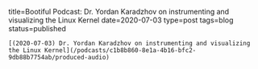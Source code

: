 
title=Bootiful Podcast: Dr. Yordan Karadzhov on instrumenting and visualizing the Linux Kernel
date=2020-07-03
type=post
tags=blog
status=published
~~~~~~
[(2020-07-03) Dr. Yordan Karadzhov on instrumenting and visualizing the Linux Kernel](/podcasts/c1b8b860-8e1a-4b16-bfc2-9db88b7754ab/produced-audio) 
            